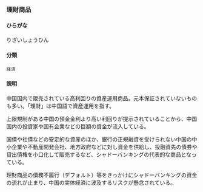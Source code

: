 <div style="display:none;">

## [あ行](securities-terms?id=あ行)
## [か行](securities-terms?id=か行)
## [さ行](securities-terms?id=さ行)
## [た行](securities-terms?id=た行)
## [な行](securities-terms?id=な行)
## [は行](securities-terms?id=は行)
## [ま行](securities-terms?id=ま行)
## [や行](securities-terms?id=や行)
## [ら行](securities-terms?id=ら行)

</div>

### 理財商品

#### ひらがな

りざいしょうひん

#### 分類

`経済`

#### 説明

中国国内で販売されている高利回りの資産運用商品。元本保証されていないものも多い。「理財」は中国語で資産運用を指す。
 
上限規制がある中国の預金金利より高い利回りが提示されていることから、中国国内の投資家や国有企業などの巨額の資金が流入している。
 
国債や社債などの安定的な資産のほか、銀行の正規融資を受けられない中国の中小企業や不動産開発会社、地方政府などに対し資金を供給し、投融資先の債券や貸出債権を小口化して販売するなど、シャドーバンキングの代表的な商品となっている。
 
理財商品の債務不履行（デフォルト）等をきっかけにシャドーバンキングの資金の流れが止まり、中国の実体経済に波及するリスクが懸念されている。

<div style="display:none;">

## [わ行](securities-terms?id=わ行)
## [英数字・記号](securities-terms?id=英数字・記号)

</div>


